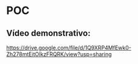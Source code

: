 # POC

## Vídeo demonstrativo:
https://drive.google.com/file/d/1Q9XRP4MfEwk0-Zh278mtEitOIkzFRQRK/view?usp=sharing
 
